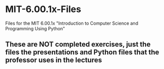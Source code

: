 # MIT-6.00.1x-Files
Files for the MIT 6.00.1x "Introduction to Computer Science and Programming Using Python"

## These are NOT completed exercises, just the files the presentations and Python files that the professor uses in the lectures
